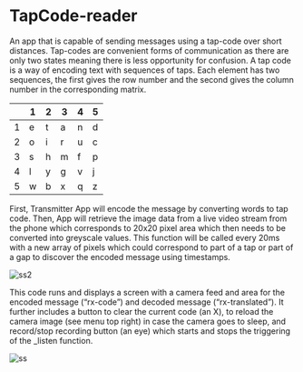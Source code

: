  # TapCode-reader
 
   An app that is capable of sending messages using a tap-code over short distances. Tap-codes are convenient forms of communication as there are only two states meaning there is less opportunity for confusion. A tap code is a way of encoding text with sequences of taps. Each element has two sequences, the first gives the row number and the second gives the column number in the corresponding matrix.
 
 |   | 1 | 2 | 3 | 4 | 5 |
 | - | - | - | - | - | - |
 | 1 | e | t | a | n | d |
 | 2 | o | i | r | u | c | 
 | 3 | s | h | m | f | p | 
 | 4 | l | y | g | v | j | 
 | 5 | w | b | x | q | z | 
  
 
First, Transmitter App will encode the message by converting words to tap code.  Then, App will retrieve the image data from a live video stream from the phone which corresponds to 20x20 pixel area which then needs to be converted into greyscale values. This function will be called every 20ms with a new array of pixels which could correspond to part of a tap or part of a gap to discover the encoded message using timestamps. 
 
![ss2](https://user-images.githubusercontent.com/75357109/145859603-56971c50-3600-4dff-b8de-1f81cbbe2bdf.jpg)

This code runs and displays a screen with a camera feed and area for the encoded message (“rx-code”) and decoded message (“rx-translated”). It further includes a button to clear the current code (an X), to reload the camera image (see menu top right) in case the camera goes to sleep, and record/stop recording button (an eye) which starts and stops the triggering of the _listen function.

![ss](https://user-images.githubusercontent.com/75357109/145668936-d5f0708b-dc7a-4ff7-aab4-0c363105c00b.jpg)

